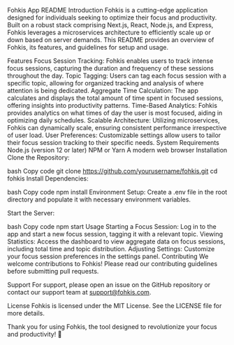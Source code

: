 
Fohkis App README
Introduction
Fohkis is a cutting-edge application designed for individuals seeking to optimize their focus and productivity. Built on a robust stack comprising Next.js, React, Node.js, and Express, Fohkis leverages a microservices architecture to efficiently scale up or down based on server demands. This README provides an overview of Fohkis, its features, and guidelines for setup and usage.

Features
Focus Session Tracking: Fohkis enables users to track intense focus sessions, capturing the duration and frequency of these sessions throughout the day.
Topic Tagging: Users can tag each focus session with a specific topic, allowing for organized tracking and analysis of where attention is being dedicated.
Aggregate Time Calculation: The app calculates and displays the total amount of time spent in focused sessions, offering insights into productivity patterns.
Time-Based Analytics: Fohkis provides analytics on what times of day the user is most focused, aiding in optimizing daily schedules.
Scalable Architecture: Utilizing microservices, Fohkis can dynamically scale, ensuring consistent performance irrespective of user load.
User Preferences: Customizable settings allow users to tailor their focus session tracking to their specific needs.
System Requirements
Node.js (version 12 or later)
NPM or Yarn
A modern web browser
Installation
Clone the Repository:

bash
Copy code
git clone https://github.com/yourusername/fohkis.git
cd fohkis
Install Dependencies:

bash
Copy code
npm install
Environment Setup:
Create a .env file in the root directory and populate it with necessary environment variables.

Start the Server:

bash
Copy code
npm start
Usage
Starting a Focus Session: Log in to the app and start a new focus session, tagging it with a relevant topic.
Viewing Statistics: Access the dashboard to view aggregate data on focus sessions, including total time and topic distribution.
Adjusting Settings: Customize your focus session preferences in the settings panel.
Contributing
We welcome contributions to Fohkis! Please read our contributing guidelines before submitting pull requests.

Support
For support, please open an issue on the GitHub repository or contact our support team at support@fohkis.com.

License
Fohkis is licensed under the MIT License. See the LICENSE file for more details.

Thank you for using Fohkis, the tool designed to revolutionize your focus and productivity! 🚀

